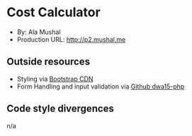 # Cost Calculator
+ By: Ala Mushal
+ Production URL: <http://p2.mushal.me>

## Outside resources
+ Styling via [Bootstrap CDN](https://www.bootstrapcdn.com)
+ Form Handling and input validation via [Github dwa15-php](https://github.com/susanBuck/dwa15-php)

## Code style divergences
n/a
